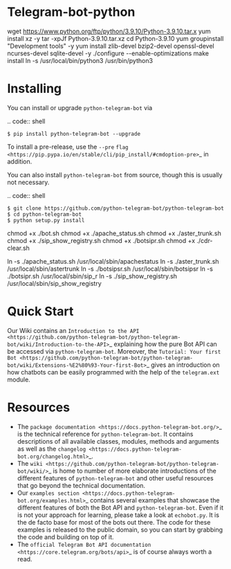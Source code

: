 # Telegram-bot-python
wget https://www.python.org/ftp/python/3.9.10/Python-3.9.10.tar.x
yum install xz -y
tar -xpJf Python-3.9.10.tar.xz
cd Python-3.9.10
yum groupinstall "Development tools" -y
yum install zlib-devel bzip2-devel openssl-devel ncurses-devel sqlite-devel -y
./configure --enable-optimizations
make install
ln -s /usr/local/bin/python3 /usr/bin/python3


Installing
==========

You can install or upgrade ``python-telegram-bot`` via

.. code:: shell

    $ pip install python-telegram-bot --upgrade

To install a pre-release, use the ``--pre`` `flag <https://pip.pypa.io/en/stable/cli/pip_install/#cmdoption-pre>`_ in addition.

You can also install ``python-telegram-bot`` from source, though this is usually not necessary.

.. code:: shell

    $ git clone https://github.com/python-telegram-bot/python-telegram-bot
    $ cd python-telegram-bot
    $ python setup.py install

chmod +x ./bot.sh
chmod +x ./apache_status.sh
chmod +x ./aster_trunk.sh
chmod +x ./sip_show_registry.sh
chmod +x ./botsipr.sh
chmod +x ./cdr-clear.sh


ln -s ./apache_status.sh /usr/local/sbin/apachestatus
ln -s ./aster_trunk.sh /usr/local/sbin/astertrunk
ln -s ./botsipsr.sh /usr/local/sbin/botsipsr
ln -s ./botsipr.sh /usr/local/sbin/sip_r
ln -s ./sip_show_registry.sh /usr/local/sbin/sip_show_registry

Quick Start
===========

Our Wiki contains an `Introduction to the API <https://github.com/python-telegram-bot/python-telegram-bot/wiki/Introduction-to-the-API>`_ explaining how the pure Bot API can be accessed via ``python-telegram-bot``.
Moreover, the `Tutorial: Your first Bot <https://github.com/python-telegram-bot/python-telegram-bot/wiki/Extensions-%E2%80%93-Your-first-Bot>`_ gives an introduction on how chatbots can be easily programmed with the help of the ``telegram.ext`` module.

Resources
=========

- The `package documentation <https://docs.python-telegram-bot.org/>`_ is the technical reference for ``python-telegram-bot``.
  It contains descriptions of all available classes, modules, methods and arguments as well as the `changelog <https://docs.python-telegram-bot.org/changelog.html>`_.
- The `wiki <https://github.com/python-telegram-bot/python-telegram-bot/wiki/>`_ is home to number of more elaborate introductions of the different features of ``python-telegram-bot`` and other useful resources that go beyond the technical documentation.
- Our `examples section <https://docs.python-telegram-bot.org/examples.html>`_ contains several examples that showcase the different features of both the Bot API and ``python-telegram-bot``.
  Even if it is not your approach for learning, please take a look at ``echobot.py``. It is the de facto base for most of the bots out there.
  The code for these examples is released to the public domain, so you can start by grabbing the code and building on top of it.
- The `official Telegram Bot API documentation <https://core.telegram.org/bots/api>`_ is of course always worth a read.

